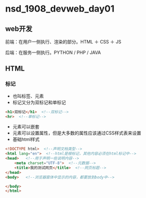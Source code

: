 # nsd_1908_devweb_day01

## web开发

前端：在用户一侧执行、渲染的部分。HTML ＋ CSS ＋ JS

后端：在服务一侧执行。PYTHON / PHP / JAVA

## HTML

### 标记

- 也叫标签、元素
- 标记又分为双标记和单标记

```html
<h1>双标记</h1>  <!--双标记-->
<hr>  <!--单标记-->
```

- 元素可以嵌套
- 元素可以设置属性，但是大多数的属性应该通过CSS样式表来设置
- 基础html样式

```html
<!DOCTYPE html>  <!--声明文档类型-->
<html lang="en">  <!--html是根标记，其他内容必须在html标记中-->
<head>   <!--用于声明一些说明内容-->
    <meta charset="UTF-8">  <!--元数据-->
    <title>我的测试网页</title>  <!--网页标题-->
</head>
<body>   <!--浏览器窗体中显示的内容，都要放到body中-->

</body>
</html>
```







